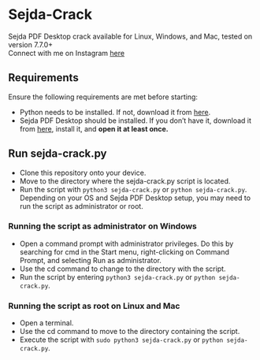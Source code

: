 # Sejda-Crack

Sejda PDF Desktop crack available for Linux, Windows, and Mac, tested on version 7.7.0+  
Connect with me on Instagram [here](https://www.instagram.com/alejandrozabadal/)

## Requirements
Ensure the following requirements are met before starting:

- Python needs to be installed. If not, download it from [here](https://www.python.org/downloads/).
- Sejda PDF Desktop should be installed. If you don’t have it, download it from [here](https://www.sejda.com/desktop), install it, and **open it at least once.**

## Run sejda-crack.py
- Clone this repository onto your device.
- Move to the directory where the sejda-crack.py script is located.
- Run the script with `python3 sejda-crack.py` or `python sejda-crack.py`. Depending on your OS and Sejda PDF Desktop setup, you may need to run the script as administrator or root.

### Running the script as administrator on Windows
- Open a command prompt with administrator privileges. Do this by searching for cmd in the Start menu, right-clicking on Command Prompt, and selecting Run as administrator.
- Use the cd command to change to the directory with the script.
- Run the script by entering `python3 sejda-crack.py` or `python sejda-crack.py`.

### Running the script as root on Linux and Mac
- Open a terminal.
- Use the cd command to move to the directory containing the script.
- Execute the script with `sudo python3 sejda-crack.py` or `python sejda-crack.py`.
